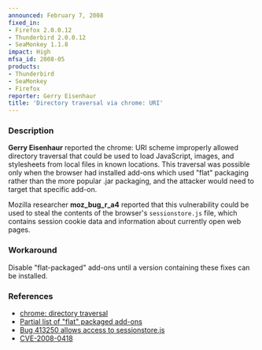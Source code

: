 ```yaml
---
announced: February 7, 2008
fixed_in:
- Firefox 2.0.0.12
- Thunderbird 2.0.0.12
- SeaMonkey 1.1.8
impact: High
mfsa_id: 2008-05
products:
- Thunderbird
- SeaMonkey
- Firefox
reporter: Gerry Eisenhaur
title: 'Directory traversal via chrome: URI'
---
```


<h3>Description</h3>

<p><strong>Gerry Eisenhaur</strong> reported the chrome: URI scheme
improperly allowed directory traversal that could be used to load
JavaScript, images, and stylesheets from local files in known locations.
This traversal was possible only when the browser had installed add-ons
which used "flat" packaging rather than the more popular .jar packaging,
and the attacker would need to target that specific add-on.</p>

<p>Mozilla researcher <strong>moz_bug_r_a4</strong> reported that this
vulnerability could be used to steal the contents of the browser's
<code>sessionstore.js</code> file, which contains session cookie data
and information about currently open web pages.</p>

<h3>Workaround</h3>

<p>Disable "flat-packaged" add-ons until a version containing these
fixes can be installed.</p>

<h3>References</h3>

<ul>
  <li><a href="https://bugzilla.mozilla.org/show_bug.cgi?id=413250">
  chrome: directory traversal</a></li>

  <li><a href="https://bugzilla.mozilla.org/attachment.cgi?id=300181">
  Partial list of "flat" packaged add-ons</a></li>

  <li><a href="https://bugzilla.mozilla.org/show_bug.cgi?id=413451">
  Bug 413250 allows access to sessionstore.js</a></li>

  <li><a class="ex-ref" href="http://cve.mitre.org/cgi-bin/cvename.cgi?name=CVE-2008-0418">
       CVE-2008-0418</a>
  </li>

</ul>



